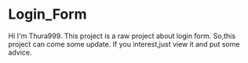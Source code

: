 # Login_Form
Hi I'm Thura999.
This project is a raw project about login form.
So,this project can come some update.
If you interest,just view it and put some advice.
